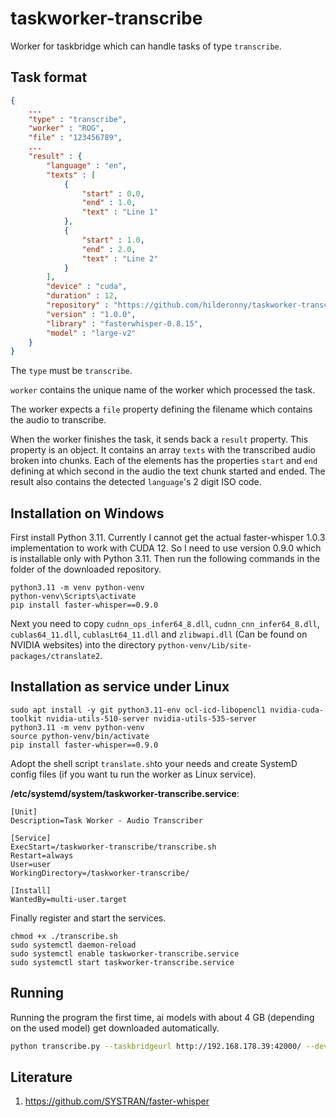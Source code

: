 # taskworker-transcribe

Worker for taskbridge which can handle tasks of type `transcribe`.

## Task format

```json
{
    ...
    "type" : "transcribe",
    "worker" : "ROG",
    "file" : "123456789",
    ...
    "result" : {
        "language" : "en",
        "texts" : [
            {
                "start" : 0.0,
                "end" : 1.0,
                "text" : "Line 1"
            },
            {
                "start" : 1.0,
                "end" : 2.0,
                "text" : "Line 2"
            }
        ],
        "device" : "cuda",
        "duration" : 12,
        "repository" : "https://github.com/hilderonny/taskworker-transcribe",
        "version" : "1.0.0",
        "library" : "fasterwhisper-0.8.15",
        "model" : "large-v2"
    }
}
```

The `type` must be `transcribe`.

`worker` contains the unique name of the worker which processed the task.

The worker expects a `file` property defining the filename which contains the audio to transcribe.

When the worker finishes the task, it sends back a `result` property. This property is an object. It contains an array `texts` with the transcribed audio broken into chunks. Each of the elements has the properties `start` and `end` defining at which second in the audio the text chunk started and ended. The result also contains the detected `language`'s 2 digit ISO code.

## Installation on Windows

First install Python 3.11.
Currently I cannot get the actual faster-whisper 1.0.3 implementation to work with CUDA 12.
So I need to use version 0.9.0 which is installable only with Python 3.11.
Then run the following commands in the folder of the downloaded repository.

```
python3.11 -m venv python-venv
python-venv\Scripts\activate
pip install faster-whisper==0.9.0
```

Next you need to copy `cudnn_ops_infer64_8.dll`, `cudnn_cnn_infer64_8.dll`, `cublas64_11.dll`, `cublasLt64_11.dll` and `zlibwapi.dll` (Can be found on NVIDIA websites) into the directory `python-venv/Lib/site-packages/ctranslate2`.

## Installation as service under Linux

```
sudo apt install -y git python3.11-env ocl-icd-libopencl1 nvidia-cuda-toolkit nvidia-utils-510-server nvidia-utils-535-server
python3.11 -m venv python-venv
source python-venv/bin/activate
pip install faster-whisper==0.9.0
```

Adopt the shell script `translate.sh`to your needs and create SystemD config files (if you want tu run the worker as Linux service).

**/etc/systemd/system/taskworker-transcribe.service**:

```
[Unit]
Description=Task Worker - Audio Transcriber

[Service]
ExecStart=/taskworker-transcribe/transcribe.sh
Restart=always
User=user
WorkingDirectory=/taskworker-transcribe/

[Install]
WantedBy=multi-user.target
```

Finally register and start the services.

```
chmod +x ./transcribe.sh
sudo systemctl daemon-reload
sudo systemctl enable taskworker-transcribe.service
sudo systemctl start taskworker-transcribe.service
```

## Running

Running the program the first time, ai models with about 4 GB (depending on the used model) get downloaded automatically.

```sh
python transcribe.py --taskbridgeurl http://192.168.178.39:42000/ --device cuda --worker ROG --model large-v2
```

## Literature

1. https://github.com/SYSTRAN/faster-whisper